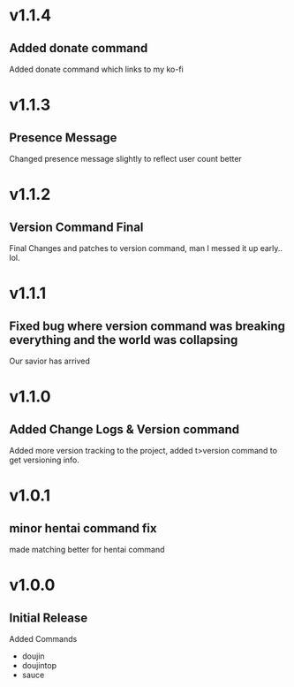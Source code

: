 # v1.1.4
## Added donate command

Added donate command which links to my ko-fi

# v1.1.3
## Presence Message

Changed presence message slightly to reflect user count better

# v1.1.2
## Version Command Final

Final Changes and patches to version command, man I messed it up early.. lol.

# v1.1.1
## Fixed bug where version command was breaking everything and the world was collapsing

Our savior has arrived

# v1.1.0
## Added Change Logs & Version command

Added more version tracking to the project, added t>version command to get versioning info.

# v1.0.1
## minor hentai command fix

made matching better for hentai command

# v1.0.0
## Initial Release
Added Commands
* doujin
* doujintop
* sauce


